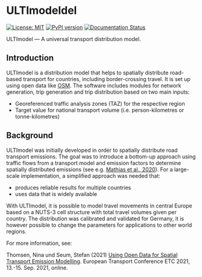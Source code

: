 # ULTImodeldel

[![License: MIT](https://img.shields.io/badge/License-MIT-green.svg)](https://gitlab.dlr.de/ULTImodel/ULTImodel-release/-/blob/dfb7fc0465d6a36e1029a93050a1bdee710078c2/LICENSE)
[![PyPI version]()](link-to-pypi)
[![Documentation Status](link-to-readthedocs)](link-to.readthedocs)

ULTImodel &mdash; A universal transport distribution model.

## Introduction

ULTImodel is a distribution model that helps to spatially distribute road-based transport for countries, including 
border-crossing travel. It is set up using open data like [OSM](https://openstreetmap.org).
The software includes modules for network generation, trip generation and trip distribution based on two main inputs:

* Georeferenced traffic analysis zones (TAZ) for the respective region
* Target value for national transport volume (i.e. person-kilometres or tonne-kilometres)

## Background

ULTImodel was initially developed in order to spatially distribute road transport emissions. The goal was to introduce a 
bottom-up approach using traffic flows from a transport model and emission factors to determine spatially distributed 
emissions (see e.g. [Mathias et al., 2020](https://doi.org/10.1016/j.trd.2020.102536)). For a large-scale implementation, a simplified approach was needed that:

* produces reliable results for multiple countries
* uses data that is widely available

With ULTImodel, it is possible to model travel movements in central Europe based on a NUTS-3 cell structure with total 
travel volumes given per country. The distribution was calibrated and validated for Germany, it is however possible to 
change the parameters for applications to other world regions.

For more information, see:
 
Thomsen, Nina und Seum, Stefan (2021) [Using Open Data for Spatial Transport Emission Modelling](https://aetransport.org/past-etc-papers/conference-papers-2021?abstractId=7202&state=b). 
European Transport Conference ETC 2021, 13.-15. Sep. 2021, online.